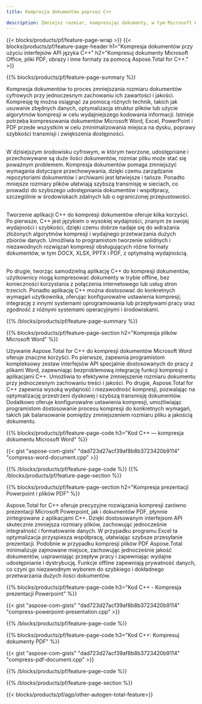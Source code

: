 ```yaml
---
title: Kompresja dokumentów poprzez C++

description: Zmniejsz rozmiar, kompresując dokumenty, w tym Microsoft Word, Excel, PowerPoint, PDF i obrazy, za pośrednictwem aplikacji C++. Przetestuj wynik kompresji online.
---
```


{{< blocks/products/pf/feature-page-wrap >}}
{{< blocks/products/pf/feature-page-header h1="Kompresja dokumentów przy użyciu interfejsów API języka C++" h2="Kompresuj dokumenty Microsoft Office, pliki PDF, obrazy i inne formaty za pomocą Aspose.Total for C++." >}}

{{% blocks/products/pf/feature-page-summary %}}

Kompresja dokumentów to proces zmniejszania rozmiaru dokumentów cyfrowych przy jednoczesnym zachowaniu ich zawartości i jakości. Kompresję tę można osiągnąć za pomocą różnych technik, takich jak usuwanie zbędnych danych, optymalizacja struktur plików lub użycie algorytmów kompresji w celu wydajniejszego kodowania informacji. Istnieje potrzeba kompresowania dokumentów Microsoft Word, Excel, PowerPoint i PDF przede wszystkim w celu zminimalizowania miejsca na dysku, poprawy szybkości transmisji i zwiększenia dostępności.<br /><br />

W dzisiejszym środowisku cyfrowym, w którym tworzone, udostępniane i przechowywane są duże ilości dokumentów, rozmiar pliku może stać się poważnym problemem. Kompresja dokumentów pomaga zmniejszyć wymagania dotyczące przechowywania, dzięki czemu zarządzanie repozytoriami dokumentów i archiwami jest łatwiejsze i tańsze. Ponadto mniejsze rozmiary plików ułatwiają szybszą transmisję w sieciach, co prowadzi do szybszego udostępniania dokumentów i współpracy, szczególnie w środowiskach zdalnych lub o ograniczonej przepustowości.<br /><br />

Tworzenie aplikacji C++ do kompresji dokumentów oferuje kilka korzyści. Po pierwsze, C++ jest językiem o wysokiej wydajności, znanym ze swojej wydajności i szybkości, dzięki czemu dobrze nadaje się do wdrażania złożonych algorytmów kompresji i wydajnego przetwarzania dużych zbiorów danych. Umożliwia to programistom tworzenie solidnych i niezawodnych rozwiązań kompresji obsługujących różne formaty dokumentów, w tym DOCX, XLSX, PPTX i PDF, z optymalną wydajnością.<br /><br />

Po drugie, tworząc samodzielną aplikację C++ do kompresji dokumentów, użytkownicy mogą kompresować dokumenty w trybie offline, bez konieczności korzystania z połączenia internetowego lub usług stron trzecich. Ponadto aplikację C++ można dostosować do konkretnych wymagań użytkownika, oferując konfigurowalne ustawienia kompresji, integrację z innymi systemami oprogramowania lub przepływami pracy oraz zgodność z różnymi systemami operacyjnymi i środowiskami.

{{% /blocks/products/pf/feature-page-summary  %}}

{{% blocks/products/pf/feature-page-section  h2="Kompresja plików Microsoft Word" %}}

Używanie Aspose.Total for C++ do kompresji dokumentów Microsoft Word oferuje znaczne korzyści. Po pierwsze, zapewnia programistom kompleksowy zestaw interfejsów API specjalnie dostosowanych do pracy z plikami Word, zapewniając bezproblemową integrację funkcji kompresji z aplikacjami C++. Umożliwia to efektywne zmniejszenie rozmiaru dokumentu przy jednoczesnym zachowaniu treści i jakości. Po drugie, Aspose.Total for C++ zapewnia wysoką wydajność i niezawodność kompresji, pozwalając na optymalizację przestrzeni dyskowej i szybszą transmisję dokumentów. Dodatkowo oferuje konfigurowalne ustawienia kompresji, umożliwiając programistom dostosowanie procesu kompresji do konkretnych wymagań, takich jak balansowanie pomiędzy zmniejszeniem rozmiaru pliku a jakością dokumentu.

{{% blocks/products/pf/feature-page-code h3="Kod C++ — kompresja dokumentu Microsoft Word" %}}

{{< gist "aspose-com-gists" "dad723d27acf39af8b8b3723420b9114" "compress-word-document.cpp" >}}

{{% /blocks/products/pf/feature-page-code  %}}
{{% /blocks/products/pf/feature-page-section %}}

{{% blocks/products/pf/feature-page-section  h2="Kompresja prezentacji Powerpoint i plików PDF" %}}

Aspose.Total for C++ oferuje precyzyjne rozwiązania kompresji zarówno prezentacji Microsoft Powerpoint, jak i dokumentów PDF, płynnie zintegrowane z aplikacjami C++. Dzięki dostosowanym interfejsom API skutecznie zmniejsza rozmiary plików, zachowując jednocześnie integralność i formatowanie danych. W przypadku programu Excel ta optymalizacja przyspiesza współpracę, ułatwiając szybsze przesyłanie prezentacji. Podobnie w przypadku kompresji plików PDF Aspose.Total minimalizuje zajmowane miejsce, zachowując jednocześnie jakość dokumentów, usprawniając przepływ pracy i zapewniając wydajne udostępnianie i dystrybucję. Funkcje offline zapewniają prywatność danych, co czyni go niezawodnym wyborem do szybkiego i dokładnego przetwarzania dużych ilości dokumentów. 

{{% blocks/products/pf/feature-page-code h3="Kod C++ - Kompresja prezentacji Powerpoint" %}}

{{< gist "aspose-com-gists" "dad723d27acf39af8b8b3723420b9114" "compress-powerpoint-presentation.cpp" >}}

{{% /blocks/products/pf/feature-page-code  %}}

{{% blocks/products/pf/feature-page-code h3="Kod C++: Kompresuj dokumenty PDF" %}}

{{< gist "aspose-com-gists" "dad723d27acf39af8b8b3723420b9114" "compress-pdf-document.cpp" >}}

{{% /blocks/products/pf/feature-page-code  %}}

{{% /blocks/products/pf/feature-page-section %}}

{{< blocks/products/pf/agp/other-autogen-total-feature>}}